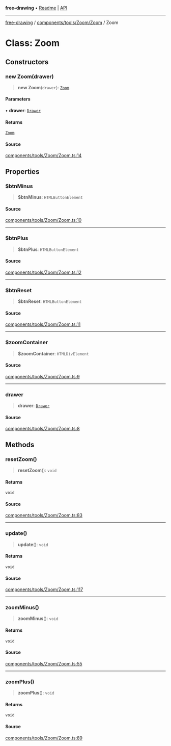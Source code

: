 **free-drawing** • [Readme](../../../../../README.md) \| [API](../../../../../modules.md)

***

[free-drawing](../../../../../README.md) / [components/tools/Zoom/Zoom](../README.md) / Zoom

# Class: Zoom

## Constructors

### new Zoom(drawer)

> **new Zoom**(`drawer`): [`Zoom`](Zoom.md)

#### Parameters

• **drawer**: [`Drawer`](../../../../../Drawer/classes/Drawer.md)

#### Returns

[`Zoom`](Zoom.md)

#### Source

[components/tools/Zoom/Zoom.ts:14](https://github.com/fabienwnklr/free-drawing/blob/master/src/components/tools/Zoom/Zoom.ts#L14)

## Properties

### $btnMinus

> **$btnMinus**: `HTMLButtonElement`

#### Source

[components/tools/Zoom/Zoom.ts:10](https://github.com/fabienwnklr/free-drawing/blob/master/src/components/tools/Zoom/Zoom.ts#L10)

***

### $btnPlus

> **$btnPlus**: `HTMLButtonElement`

#### Source

[components/tools/Zoom/Zoom.ts:12](https://github.com/fabienwnklr/free-drawing/blob/master/src/components/tools/Zoom/Zoom.ts#L12)

***

### $btnReset

> **$btnReset**: `HTMLButtonElement`

#### Source

[components/tools/Zoom/Zoom.ts:11](https://github.com/fabienwnklr/free-drawing/blob/master/src/components/tools/Zoom/Zoom.ts#L11)

***

### $zoomContainer

> **$zoomContainer**: `HTMLDivElement`

#### Source

[components/tools/Zoom/Zoom.ts:9](https://github.com/fabienwnklr/free-drawing/blob/master/src/components/tools/Zoom/Zoom.ts#L9)

***

### drawer

> **drawer**: [`Drawer`](../../../../../Drawer/classes/Drawer.md)

#### Source

[components/tools/Zoom/Zoom.ts:8](https://github.com/fabienwnklr/free-drawing/blob/master/src/components/tools/Zoom/Zoom.ts#L8)

## Methods

### resetZoom()

> **resetZoom**(): `void`

#### Returns

`void`

#### Source

[components/tools/Zoom/Zoom.ts:83](https://github.com/fabienwnklr/free-drawing/blob/master/src/components/tools/Zoom/Zoom.ts#L83)

***

### update()

> **update**(): `void`

#### Returns

`void`

#### Source

[components/tools/Zoom/Zoom.ts:117](https://github.com/fabienwnklr/free-drawing/blob/master/src/components/tools/Zoom/Zoom.ts#L117)

***

### zoomMinus()

> **zoomMinus**(): `void`

#### Returns

`void`

#### Source

[components/tools/Zoom/Zoom.ts:55](https://github.com/fabienwnklr/free-drawing/blob/master/src/components/tools/Zoom/Zoom.ts#L55)

***

### zoomPlus()

> **zoomPlus**(): `void`

#### Returns

`void`

#### Source

[components/tools/Zoom/Zoom.ts:89](https://github.com/fabienwnklr/free-drawing/blob/master/src/components/tools/Zoom/Zoom.ts#L89)
